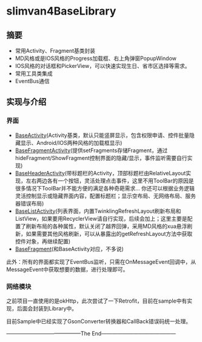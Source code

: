 # slimvan4BaseLibrary

## 摘要

+ 常用Activity、Fragment基类封装
+ MD风格或是IOS风格的Progress加载框、右上角弹窗PopupWindow
+ IOS风格的对话框和PickerView，可以快速实现生日、省市区选择等需求。
+ 常用工具类集成
+ EventBus通信

## 实现与介绍

### 界面

+ [BaseActivity](https://github.com/slimvan/slimvan4BaseLibrary/blob/master/library/src/main/java/com/xingyun/slimvan/activity/BaseActivity.java)(Activity基类，默认只能竖屏显示，包含权限申请、控件批量隐藏显示、Android/IOS两种风格的加载框显示)
+ [BaseFragmentActivity](https://github.com/slimvan/slimvan4BaseLibrary/blob/master/library/src/main/java/com/xingyun/slimvan/activity/BaseFragmentActivity.java)(提供setFragments存储Fragment，通过hideFragment/ShowFragment控制界面的隐藏/显示，事件监听需要自行实现)
+ [BaseHeaderActivity](https://github.com/slimvan/slimvan4BaseLibrary/blob/master/library/src/main/java/com/xingyun/slimvan/activity/BaseHeaderActivity.java)(带标题栏的Activity，顶部标题栏由RelativeLayout实现，左右两边各有一个按钮，灵活处理点击事件，这里不用ToolBar的原因是很多情况下ToolBar并不能方便的满足各种奇葩需求… 你还可以根据业务逻辑灵活控制显示或隐藏界面内容，配置标题栏；显示空布局、无网络布局、服务器错误布局)
+ [BaseListActivity](https://github.com/slimvan/slimvan4BaseLibrary/blob/master/library/src/main/java/com/xingyun/slimvan/activity/BaseListActivity.java)(列表界面，内置TwinklingRefreshLayout刷新布局和ListView，如果要用RecyclerView请自行实现，后续会加上；这里主要是配置了刷新布局的各种属性，默认关闭了越界回弹，采用MD风格的xua悬浮刷新，如果需要其他风格刷新，可以从暴露出的getRefreshLayout方法中获取控件对象，再继续配置)
+ [BaseFragment](https://github.com/slimvan/slimvan4BaseLibrary/blob/master/library/src/main/java/com/xingyun/slimvan/fragment/BaseFragment.java)(和BaseActivity对应，不多说)

此外：所有的界面都实现了EventBus监听，只需在OnMessageEvent回调中，从MessageEvent中获取想要的数据，进行处理即可。



### 网络模块

之前项目一直使用的是okHttp，此次尝试了一下Retrofit，目前在sample中有实现，后面会封装到Library中。

目前Sample中已经实现了GsonConverter转换器和CallBack错误码统一处理。
















——————————————The End——————————————

